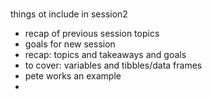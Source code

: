 #

things ot include in session2

* recap of previous session topics
* goals for new session
* recap: topics and takeaways and goals
* to cover: variables and tibbles/data frames
* pete works an example
* 

